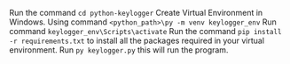 


 Run the command `cd python-keylogger`
 Create Virtual Environment in Windows. Using command `<python_path>\py -m venv keylogger_env`
 Run command `keylogger_env\Scripts\activate`
 Run the command `pip install -r requirements.txt` to install all the packages required in your virtual environment.
 Run `py keylogger.py` this will run the program.

